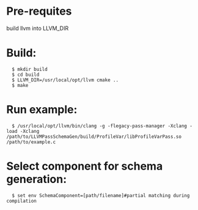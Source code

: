 # Pre-requites
 build llvm into LLVM\_DIR

# Build:  
```
  $ mkdir build 
  $ cd build
  $ LLVM_DIR=/usr/local/opt/llvm cmake ..
  $ make
```
# Run example:
```
  $ /usr/local/opt/llvm/bin/clang -g -flegacy-pass-manager -Xclang -load -Xclang /path/to/LLVMPassSchemaGen/build/ProfileVar/libProfileVarPass.so /path/to/example.c
```
# Select component for schema generation:
```
  $ set env SchemaComponent=[path/filename]#partial matching during compilation
```
